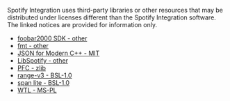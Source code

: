 Spotify Integration uses third-party libraries or other resources that may
be distributed under licenses different than the Spotify Integration software.
The linked notices are provided for information only.

- [foobar2000 SDK - other](licenses/foobar2000%20SDK)
- [fmt - other](licenses/fmt)
- [JSON for Modern C++ - MIT](licenses/JSON%20for%20Modern%20C%2B%2B)
- [LibSpotify - other](licenses/LibSpotify)
- [PFC - zlib](licenses/PFC)
- [range-v3 - BSL-1.0](licenses/range-v3)
- [span lite - BSL-1.0](licenses/span%20lite)
- [WTL - MS-PL](licenses/WTL)
